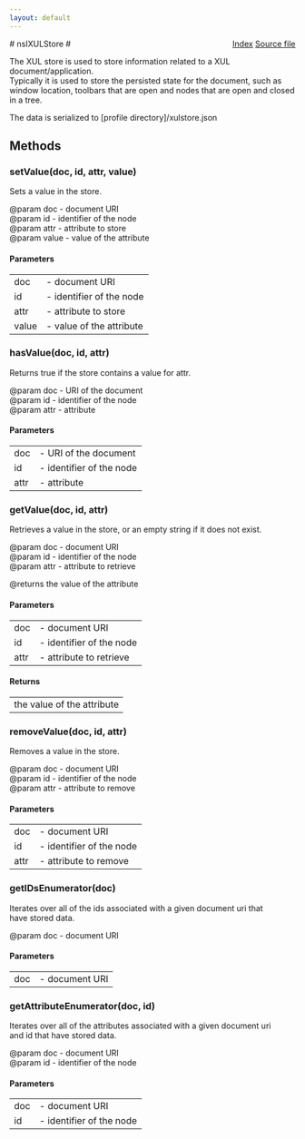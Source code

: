 ```yaml
---
layout: default
---
```

<div class='links' style='float:right'><a href="../index.html">Index</a>
<a href="http://dxr.mozilla.org/mozilla-central/source/toolkit/components/xulstore/nsIXULStore.idl">Source file</a>
</div>
# nsIXULStore #
  
The XUL store is used to store information related to a XUL document/application.  
Typically it is used to store the persisted state for the document, such as  
window location, toolbars that are open and nodes that are open and closed in a tree.  
  
The data is serialized to [profile directory]/xulstore.json  
  

## Methods ##

### setValue(doc, id, attr, value) ###
  
Sets a value in the store.  
  
@param doc - document URI  
@param id - identifier of the node  
@param attr - attribute to store  
@param value - value of the attribute  
  

#### Parameters ####

<table>

<tr>
<td>doc</td>
<td>- document URI  
</td>
</tr>

<tr>
<td>id</td>
<td>- identifier of the node  
</td>
</tr>

<tr>
<td>attr</td>
<td>- attribute to store  
</td>
</tr>

<tr>
<td>value</td>
<td>- value of the attribute  
</td>
</tr>

</table>

### hasValue(doc, id, attr) ###
  
Returns true if the store contains a value for attr.  
  
@param doc - URI of the document  
@param id - identifier of the node  
@param attr - attribute  
  

#### Parameters ####

<table>

<tr>
<td>doc</td>
<td>- URI of the document  
</td>
</tr>

<tr>
<td>id</td>
<td>- identifier of the node  
</td>
</tr>

<tr>
<td>attr</td>
<td>- attribute  
</td>
</tr>

</table>

### getValue(doc, id, attr) ###
  
Retrieves a value in the store, or an empty string if it does not exist.  
  
@param doc - document URI  
@param id - identifier of the node  
@param attr - attribute to retrieve  
  
@returns the value of the attribute  
  

#### Parameters ####

<table>

<tr>
<td>doc</td>
<td>- document URI  
</td>
</tr>

<tr>
<td>id</td>
<td>- identifier of the node  
</td>
</tr>

<tr>
<td>attr</td>
<td>- attribute to retrieve  
</td>
</tr>

</table>

#### Returns ####

<table>

<tr>
<td>the value of the attribute  
</td>
</tr>

</table>

### removeValue(doc, id, attr) ###
  
Removes a value in the store.  
  
@param doc - document URI  
@param id - identifier of the node  
@param attr - attribute to remove  
  

#### Parameters ####

<table>

<tr>
<td>doc</td>
<td>- document URI  
</td>
</tr>

<tr>
<td>id</td>
<td>- identifier of the node  
</td>
</tr>

<tr>
<td>attr</td>
<td>- attribute to remove  
</td>
</tr>

</table>

### getIDsEnumerator(doc) ###
  
Iterates over all of the ids associated with a given document uri that  
have stored data.  
  
@param doc - document URI  
  

#### Parameters ####

<table>

<tr>
<td>doc</td>
<td>- document URI  
</td>
</tr>

</table>

### getAttributeEnumerator(doc, id) ###
  
Iterates over all of the attributes associated with a given document uri  
and id that have stored data.  
  
@param doc - document URI  
@param id - identifier of the node  
  

#### Parameters ####

<table>

<tr>
<td>doc</td>
<td>- document URI  
</td>
</tr>

<tr>
<td>id</td>
<td>- identifier of the node  
</td>
</tr>

</table>
